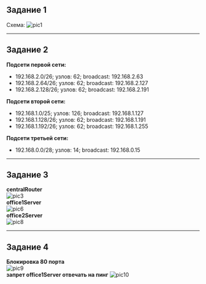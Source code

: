 ## Задание 1
Схема:
![pic1](https://i.ibb.co/M1BT7JK/Capture.png)

---
## Задание 2
**Подсети первой сети:**
- 192.168.2.0/26; узлов: 62; broadcast: 192.168.2.63
- 192.168.2.64/26; узлов: 62; broadcast: 192.168.2.127
- 192.168.2.128/26; узлов: 62; broadcast: 192.168.2.191


**Подсети второй сети:**
- 192.168.1.0/25; узлов: 126; broadcast: 192.168.1.127
- 192.168.1.128/26; узлов: 62; broadcast: 192.168.1.191
- 192.168.1.192/26; узлов: 62; broadcast: 192.168.1.255


**Подсети третьей сети:**
- 192.168.0.0/28; узлов: 14; broadcast: 192.168.0.15

---
## Задание 3
**centralRouter**  
![pic3](https://i.ibb.co/sjzkkj9/Capture.png)  
**office1Server**  
![pic6](https://i.ibb.co/nQ9MyXs/Capture.png)  
**office2Server**  
![pic8](https://i.ibb.co/6mch0w0/Capture.png)  

---
## Задание 4
**Блокировка 80 порта**  
![pic9](https://i.ibb.co/wYZzL33/Capture.png)  
**запрет office1Server отвечать на пинг**
![pic10](https://i.ibb.co/vHd5KsR/Capture.png)  
